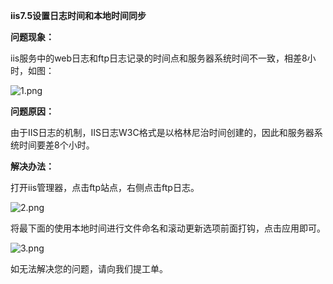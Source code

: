 **iis7.5设置日志时间和本地时间同步**

**问题现象：**

iis服务中的web日志和ftp日志记录的时间点和服务器系统时间不一致，相差8小时，如图：

![1.png](https://img1.jcloudcs.com/cms/b7994f3d-eafd-4bb9-9bc6-6f55505f770720171123162621.png)

**问题原因：**

由于IIS日志的机制，IIS日志W3C格式是以格林尼治时间创建的，因此和服务器系统时间要差8个小时。

**解决办法：**

打开iis管理器，点击ftp站点，右侧点击ftp日志。

![2.png](https://img1.jcloudcs.com/cms/c6f9b778-95af-49da-ae7c-6b443b829e9f20171123162956.png)

将最下面的使用本地时间进行文件命名和滚动更新选项前面打钩，点击应用即可。

![3.png](https://img1.jcloudcs.com/cms/7551db2a-40eb-48df-bae3-ff1f2da5b36820171123163024.png)

如无法解决您的问题，请向我们提工单。
